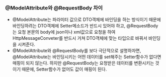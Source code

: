 ### @ModelAttribute와 @RequestBody 차이
- @ModelAttribute는 파라미터 값으로 DTO객체에 바인딩을 하는 방식이기 때문에 바인딩하려는 DTO객체에 Setter메소드가 반드시 있어야 하고, @RequestBody는 요청 본문의 body에 json이나 xml값으로 요청을 하여 HttpMessageConveter를 반드시 거쳐 DTO객체에 맞는 타입으로 바꿔서 바인딩을 시켜준다. 
- @ModelAttribute와 @RequestBody를 보다 극단적으로 설명하자면, @ModelAttribute는 바인딩시키는 어떤 데이터를 set해주는 Setter함수가 없다면 매핑이 되지 않는다. 하지만 @RequestBody는 요청받은 데이터를 변환시키는 것이기 때문에, Setter함수가 없어도 값이 매핑이 된다.
